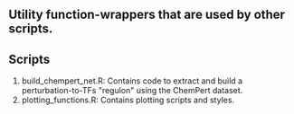## Utility function-wrappers that are used by other scripts.

## Scripts
1. build_chempert_net.R: Contains code to extract and build a perturbation-to-TFs "regulon" using the ChemPert dataset.
2. plotting_functions.R: Contains plotting scripts and styles.